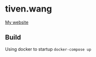 # tiven.wang

[My website](http://tiven.wang)

## Build
Using docker to startup `docker-compose up`
